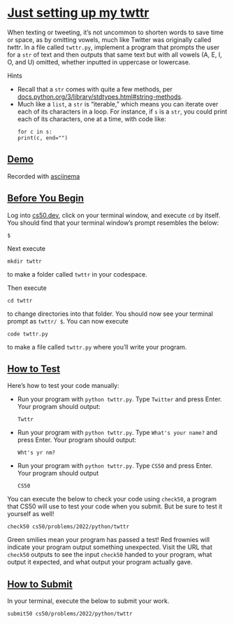 # [Just setting up my twttr](#just-setting-up-my-twttr)

When texting or tweeting, it’s not uncommon to shorten words to save
time or space, as by omitting vowels, much like Twitter was originally
called *twttr*. In a file called `twttr.py`, implement a program that
prompts the user for a `str` of text and then outputs that same text but
with all vowels (A, E, I, O, and U) omitted, whether inputted in
uppercase or lowercase.

Hints

- Recall that a `str` comes with quite a few methods, per
  [docs.python.org/3/library/stdtypes.html#string-methods](https://docs.python.org/3/library/stdtypes.html#string-methods).
- Much like a `list`, a `str` is “iterable,” which means you can iterate
  over each of its characters in a loop. For instance, if `s` is a
  `str`, you could print each of its characters, one at a time, with
  code like:
  ``` highlight
  for c in s:
  print(c, end="")
  ```

## [Demo](#demo)

Recorded with [asciinema](https://asciinema.org)

## [Before You Begin](#before-you-begin)

Log into [cs50.dev](https://cs50.dev/), click on your terminal window,
and execute `cd` by itself. You should find that your terminal window’s
prompt resembles the below:

``` highlight
$
```

Next execute

``` highlight
mkdir twttr
```

to make a folder called `twttr` in your codespace.

Then execute

``` highlight
cd twttr
```

to change directories into that folder. You should now see your terminal
prompt as `twttr/ $`. You can now execute

``` highlight
code twttr.py
```

to make a file called `twttr.py` where you’ll write your program.

## [How to Test](#how-to-test)

Here’s how to test your code manually:

- Run your program with `python twttr.py`. Type `Twitter` and press
  Enter. Your program should output:
  ``` highlight
  Twttr
  ```
- Run your program with `python twttr.py`. Type `What's your name?` and
  press Enter. Your program should output:
  ``` highlight
  Wht's yr nm?
  ```
- Run your program with `python twttr.py`. Type `CS50` and press Enter.
  Your program should output
  ``` highlight
  CS50
  ```

You can execute the below to check your code using `check50`, a program
that CS50 will use to test your code when you submit. But be sure to
test it yourself as well!

``` highlight
check50 cs50/problems/2022/python/twttr
```

Green smilies mean your program has passed a test! Red frownies will
indicate your program output something unexpected. Visit the URL that
`check50` outputs to see the input `check50` handed to your program,
what output it expected, and what output your program actually gave.

## [How to Submit](#how-to-submit)

In your terminal, execute the below to submit your work.

``` highlight
submit50 cs50/problems/2022/python/twttr
```
